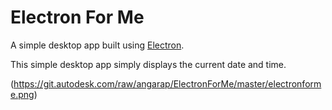 # Electron For Me

A simple desktop app built using [Electron](http://electron.atom.io/).

This simple desktop app simply displays the current date and time.

(https://git.autodesk.com/raw/angarap/ElectronForMe/master/electronforme.png)
